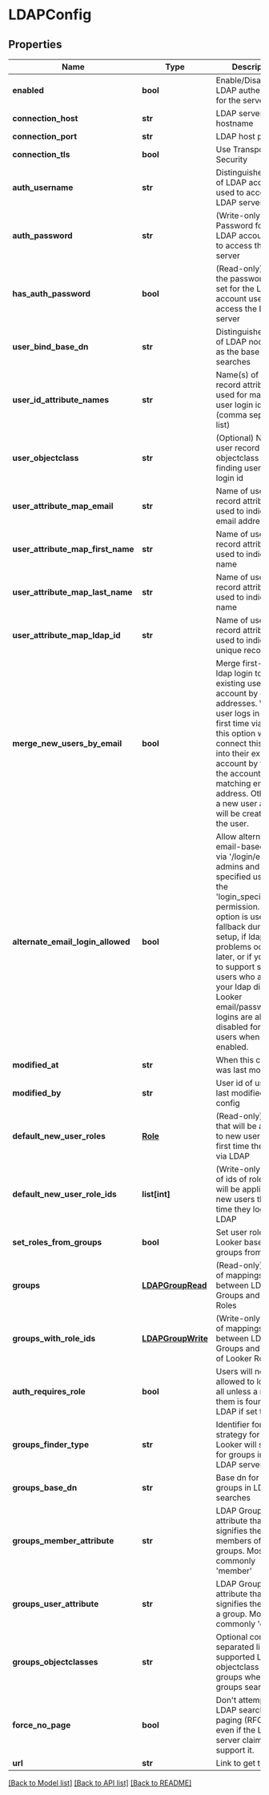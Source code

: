 # LDAPConfig

## Properties
Name | Type | Description | Notes
------------ | ------------- | ------------- | -------------
**enabled** | **bool** | Enable/Disable LDAP authentication for the server | [optional] 
**connection_host** | **str** | LDAP server hostname | [optional] 
**connection_port** | **str** | LDAP host port | [optional] 
**connection_tls** | **bool** | Use Transport Layer Security | [optional] 
**auth_username** | **str** | Distinguished name of LDAP account used to access the LDAP server | [optional] 
**auth_password** | **str** | (Write-only) Password for the LDAP account used to access the LDAP server | [optional] 
**has_auth_password** | **bool** | (Read-only) Has the password been set for the LDAP account used to access the LDAP server | [optional] 
**user_bind_base_dn** | **str** | Distinguished name of LDAP node used as the base for user searches | [optional] 
**user_id_attribute_names** | **str** | Name(s) of user record attributes used for matching user login id (comma separated list) | [optional] 
**user_objectclass** | **str** | (Optional) Name of user record objectclass used for finding user during login id | [optional] 
**user_attribute_map_email** | **str** | Name of user record attributes used to indicate email address field | [optional] 
**user_attribute_map_first_name** | **str** | Name of user record attributes used to indicate first name | [optional] 
**user_attribute_map_last_name** | **str** | Name of user record attributes used to indicate last name | [optional] 
**user_attribute_map_ldap_id** | **str** | Name of user record attributes used to indicate unique record id | [optional] 
**merge_new_users_by_email** | **bool** | Merge first-time ldap login to existing user account by email addresses. When a user logs in for the first time via ldap this option will connect this user into their existing account by finding the account with a matching email address. Otherwise a new user account will be created for the user. | [optional] 
**alternate_email_login_allowed** | **bool** | Allow alternate email-based login via &#39;/login/email&#39; for admins and for specified users with the &#39;login_special_email&#39; permission. This option is useful as a fallback during ldap setup, if ldap config problems occur later, or if you need to support some users who are not in your ldap directory. Looker email/password logins are always disabled for regular users when ldap is enabled. | [optional] 
**modified_at** | **str** | When this config was last modified | [optional] 
**modified_by** | **str** | User id of user who last modified this config | [optional] 
**default_new_user_roles** | [**Role**](Role.md) | (Read-only) Roles that will be applied to new users the first time they login via LDAP | [optional] 
**default_new_user_role_ids** | **list[int]** | (Write-only) Array of ids of roles that will be applied to new users the first time they login via LDAP | [optional] 
**set_roles_from_groups** | **bool** | Set user roles in Looker based on groups from LDAP | [optional] 
**groups** | [**LDAPGroupRead**](LDAPGroupRead.md) | (Read-only) Array of mappings between LDAP Groups and Looker Roles | [optional] 
**groups_with_role_ids** | [**LDAPGroupWrite**](LDAPGroupWrite.md) | (Write-only) Array of mappings between LDAP Groups and arrays of Looker Role ids | [optional] 
**auth_requires_role** | **bool** | Users will not be allowed to login at all unless a role for them is found in LDAP if set to true | [optional] 
**groups_finder_type** | **str** | Identifier for a strategy for how Looker will search for groups in the LDAP server | [optional] 
**groups_base_dn** | **str** | Base dn for finding groups in LDAP searches | [optional] 
**groups_member_attribute** | **str** | LDAP Group attribute that signifies the members of the groups. Most commonly &#39;member&#39; | [optional] 
**groups_user_attribute** | **str** | LDAP Group attribute that signifies the user in a group. Most commonly &#39;dn&#39; | [optional] 
**groups_objectclasses** | **str** | Optional comma-separated list of supported LDAP objectclass for groups when doing groups searches | [optional] 
**force_no_page** | **bool** | Don&#39;t attempt to do LDAP search result paging (RFC 2696) even if the LDAP server claims to support it. | [optional] 
**url** | **str** | Link to get this item | [optional] 

[[Back to Model list]](../README.md#documentation-for-models) [[Back to API list]](../README.md#documentation-for-api-endpoints) [[Back to README]](../README.md)


